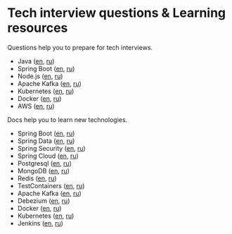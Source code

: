 # Tech interview questions & Learning resources

Questions help you to prepare for tech interviews.

* Java ([en](en/java.md), [ru](ru/java.md))
* Spring Boot ([en](en/spring-boot.md), [ru](ru/spring-boot.md))
* Node.js ([en](en/node-js.md), [ru](ru/node-js.md))
* Apache Kafka ([en](en/apache-kafka.md), [ru](ru/apache-kafka.md))
* Kubernetes ([en](en/kubernetes.md), [ru](ru/kubernetes.md))
* Docker ([en](en/docker.md), [ru](ru/docker.md))
* AWS ([en](en/aws.md), [ru](ru/aws.md))

Docs help you to learn new technologies.

* Spring Boot ([en](en/docs/spring-boot.md), [ru](ru/docs/spring-boot.md))
* Spring Data ([en](en/docs/spring-data.md), [ru](ru/docs/spring-data.md))
* Spring Security ([en](en/docs/spring-security.md), [ru](ru/docs/spring-security.md))
* Spring Cloud ([en](en/docs/spring-cloud.md), [ru](ru/docs/spring-cloud.md))
* Postgresql ([en](en/docs/postgresql.md), [ru](ru/docs/postgresql.md))
* MongoDB ([en](en/docs/mongodb.md), [ru](ru/docs/mongodb.md))
* Redis ([en](en/docs/redis.md), [ru](ru/docs/redis.md))
* TestContainers ([en](en/docs/test-containers.md), [ru](ru/docs/test-containers.md))
* Apache Kafka ([en](en/docs/apache-kafka.md), [ru](ru/docs/apache-kafka.md))
* Debezium ([en](en/docs/debezium.md), [ru](ru/docs/debezium.md))
* Docker ([en](en/docs/docker.md), [ru](ru/docs/docker.md))
* Kubernetes ([en](en/docs/kubernetes.md), [ru](ru/docs/kubernetes.md))
* Jenkins ([en](en/docs/jenkins.md), [ru](ru/docs/jenkins.md))
